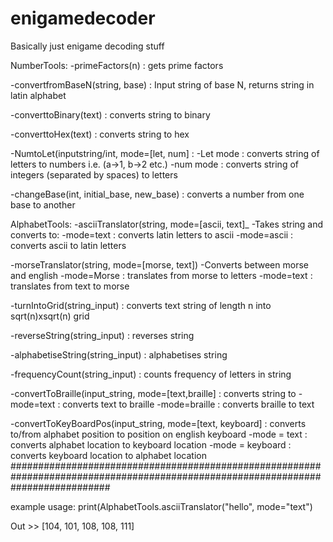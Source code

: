 # enigamedecoder
Basically just enigame decoding stuff

NumberTools:
  -primeFactors(n) : gets prime factors
 
 -convertfromBaseN(string, base) : Input string of base N, returns string in latin alphabet
 
  -converttoBinary(text) : converts string to binary
  
  -converttoHex(text) : converts string to hex
  
  -NumtoLet(inputstring/int, mode=[let, num] :
    -Let mode : converts string of letters to numbers i.e. (a->1, b->2 etc.)
    -num mode : converts string of integers (separated by spaces) to letters
 
 -changeBase(int, initial_base, new_base) : converts a number from one base to another 
 

AlphabetTools:
  -asciiTranslator(string, mode=[ascii, text]_
    -Takes string and converts to:
      -mode=text : converts latin letters to ascii
      -mode=ascii : converts ascii to latin letters
  
  -morseTranslator(string, mode=[morse, text])
    -Converts between morse and english
      -mode=Morse : translates from morse to letters
      -mode=text : translates from text to morse
      
   -turnIntoGrid(string_input) : converts text string of length n into sqrt(n)xsqrt(n) grid
   
   -reverseString(string_input) : reverses string
   
   -alphabetiseString(string_input) : alphabetises string
   
   -frequencyCount(string_input) : counts frequency of letters in string
   
   -convertToBraille(input_string, mode=[text,braille] : converts string to
        -mode=text : converts text to braille
        -mode=braille : converts braille to text
        
   -convertToKeyBoardPos(input_string, mode=[text, keyboard] : converts to/from alphabet position to position on english keyboard
      -mode = text : converts alphabet location to keyboard location
      -mode = keyboard : converts keyboard location to alphabet location
##################################################################################################################################

example usage:
print(AlphabetTools.asciiTranslator("hello", mode="text")

Out >> [104, 101, 108, 108, 111]

